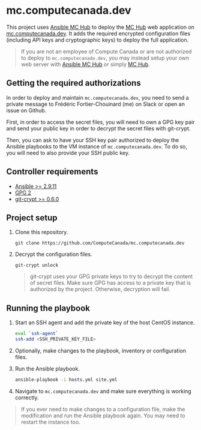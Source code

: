 # mc.computecanada.dev

This project uses [Ansible MC Hub](https://github.com/ComputeCanada/ansible-mc-hub) to deploy the [MC Hub](https://github.com/ComputeCanada/mc-hub) web application on [mc.computecanada.dev](https://mc.computecanada.dev). It adds the required encrypted configuration files (including API keys and cryptographic keys) to deploy the full application.

> If you are not an employee of Compute Canada or are not authorized to deploy to `mc.computecanada.dev`, you may instead setup your own web server with [Ansible MC Hub](https://github.com/ComputeCanada/ansible-mc-hub) or simply [MC Hub](https://github.com/ComputeCanada/mc-hub).

## Getting the required authorizations

In order to deploy and maintain `mc.computecanada.dev`, you need to send a private message to Frédéric Fortier-Chouinard (me) on Slack or open an issue on Github.

First, in order to access the secret files, you will need to own a GPG key pair and send your public key in order to decrypt the secret files with git-crypt.

Then, you can ask to have your SSH key pair authorized to deploy the Ansible playbooks to the VM instance of `mc.computecanada.dev`. To do so, you will need to also provide your SSH public key.

## Controller requirements

* [Ansible >= 2.9.11](https://docs.ansible.com/ansible/latest/installation_guide/intro_installation.html)
* [GPG 2](https://gnupg.org/index.html)
* [git-crypt >= 0.6.0](https://www.agwa.name/projects/git-crypt/)

## Project setup

1. Clone this repository.
    ````
    git clone https://github.com/ComputeCanada/mc.computecanada.dev
    ````

2. Decrypt the configuration files.

    ````
    git-crypt unlock
    ````
    > git-crypt uses your GPG private keys to try to decrypt the content of secret files. Make sure GPG has access to a private key that is authorized by the project. Otherwise, decryption will fail.


## Running the playbook

1. Start an SSH agent and add the private key of the host CentOS instance.

    ````bash
    eval `ssh-agent`
    ssh-add <SSH_PRIVATE_KEY_FILE>
    ````

2. Optionally, make changes to the playbook, inventory or configuration files.

3. Run the Ansible playbook.

    ````bash
    ansible-playbook -i hosts.yml site.yml
    ````

3. Navigate to `mc.computecanada.dev` and make sure everything is working correctly.

> If you ever need to make changes to a configuration file, make the modification and run the Ansible playbook again. You may need to restart the instance too.
